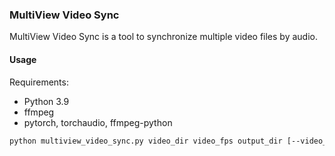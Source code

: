 ### MultiView Video Sync
MultiView Video Sync is a tool to synchronize multiple video files by audio. 

#### Usage
Requirements:
- Python 3.9
- ffmpeg
- pytorch, torchaudio, ffmpeg-python

```sh
python multiview_video_sync.py video_dir video_fps output_dir [--video_type mp4] [--bitrate 8M]
```